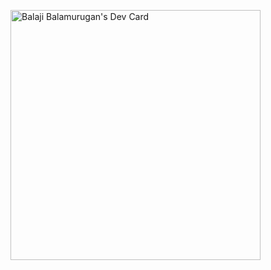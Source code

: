 <a href="https://app.daily.dev/BalajiBala"><img src="https://api.daily.dev/devcards/db68a2068d1d4872b0a830f410622494.png?r=rch" width="400" alt="Balaji Balamurugan's Dev Card"/></a>


<!-- [![Jellybear, I'm the webapp.io mascot :)](https://pimp-my-readme.webapp.io/pimp-my-readme/wavy-banner?subtitle=I%27m%20the%20webapp.io%20mascot%20%3A%29&title=Jellybear)](https://pimp-my-readme.webapp.io)
 -->

